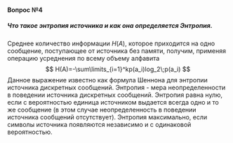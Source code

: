 #### Вопрос №4 

##### Что такое энтропия источника и как она определяется Энтропия. 

Среднее количество информации $H(A)$, которое приходится на одно сообщение, поступающее от источника без памяти, получим, применяя операцию усреднения по всему объему алфавита
$$
H(A)=-\sum\limits_{i=1}^kp(a_i)log_2\;p(a_i)
$$
Данное выражение известно как формула Шеннона для энтропии источника дискретных сообщений. Энтропия - мера неопределенности в поведении источника дискретных сообщений. Энтропия равна нулю, если с вероятностью единица источником выдается всегда одно и то же сообщение (в этом случае неопределенность в поведении источника сообщений отсутствует). Энтропия максимально, если символы источника появляются независимо и с одинаковой вероятностью.